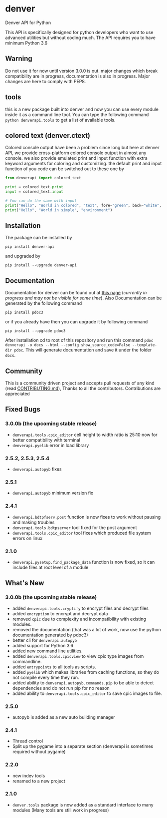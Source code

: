 # denver
Denver API for Python

This API is specifically designed for python developers who want to use
advanced utilities but without coding much. The API requires you to
have minimum Python 3.6

## **Warning**
Do not use it for now until version 3.0.0 is out. major changes which break compatibility are in
progress, documentation is also in progress. Major changes are here to comply with PEP8.

## tools
this is a new package built into denver and now you can use every module inside it as a command line
tool. You can type the following command `python denverapi.tools` to get a list of available tools.

## colored text (denver.ctext)
Colored console output have been a problem since long but here at denver API, we provide
cross-platform colored console output in almost any console. we also provide emulated
print and input function with extra keyword arguments for coloring and customizing. the
default print and input function of you code can be switched out to these one by

```python
from denverapi import colored_text

print = colored_text.print
input = colored_text.input

# You can do the same with input
print("Hello", "World in colored", "text", fore="green", back="white", style="bright")
print("Hello", "World in simple", "environment")
```

## Installation
The package can be installed by
```commandline
pip install denver-api
```
and upgraded by
```commandline
pip install --upgrade denver-api
```

## Documentation
Documentation for denver can be found out at [this page](https://xcodz-dot.github.io/denver) (*currently in progress
and may not be visible for some time*).
Also Documentation can be generated
by the following command
```commandline
pip install pdoc3
```
or if you already have then you can upgrade it by following command
```commandline
pip install --upgrade pdoc3
```
After installation cd to root of this repository and run this command
 `pdoc denverapi -o docs --html --config show_source_code=False --template-dir pdoc`.
This will generate documentation and save it under the folder `docs`.

## Community
This is a community driven project and accepts pull requests
of any kind (read [CONTRIBUTING.md](https://github.com/xcodz-dot/denver/blob/master/.github/CONTRIBUTING.md)), 
Thanks to all the contributors. Contributions are appreciated 

## Fixed Bugs
### 3.0.0b (the upcoming stable release)
* `denverapi.tools.cpic_editor` cell height to width ratio is 25:10 now for better compatibility with terminal
* `denverapi.pyelib` error in load library
### 2.5.2, 2.5.3, 2.5.4
* `denverapi.autopyb` fixes
### 2.5.1
* `denverapi.autopyb` minimum version fix
### 2.4.1
* `denverapi.bdtpfserv.post` function is now fixes to work without pausing and making troubles
* `denverapi.tools.bdtpserver` tool fixed for the post argument
* `denverapi.tools.cpic_editor` tool fixes which produced file system errors on linux
### 2.1.0
* `denverapi.pysetup.find_package_data` function is now fixed, so it can include files at root level of a module

## What's New
### 3.0.0b (the upcoming stable release)
* added `denverapi.tools.cryptify` to encrypt files and decrypt files
* added `encryption` to encrypt and decrypt data
* removed `cpic` due to complexity and incompatibility with existing modules.
* removed the documentation (that was a lot of work, now use the python documentation generated by pdoc3) 
* better cli for `denverapi.autopyb`
* added support for Python 3.6
* added new command line utilities.
* added `denverapi.tools.cpicview` to view cpic type images from commandline.
* added `entrypoints` to all tools as scripts.
* added `pyelib` which makes libraries from caching functions, so they do not compile every time they run.
* added ability to `denverapi.autopyb.commands.pip` to be able to detect dependencies and do not run pip for no reason
* added ability to `denverapi.tools.cpic_editor` to save cpic images to file.
### 2.5.0
* autopyb is added as a new auto building manager
### 2.4.1
* Thread control
* Split up the pygame into a separate section (denverapi is sometimes required without pygame)
### 2.2.0
* new indev tools
* renamed to a new project
### 2.1.0
* `denver.tools` package is now added as a standard interface to many modules (Many tools are still work in progress)
